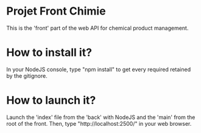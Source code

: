 # Projet Front Chimie
 This is the 'front' part of the web API for chemical product management.
# How to install it?
 In your NodeJS console, type "npm install" to get every required retained by the gitignore.
# How to launch it?
 Launch the 'index' file from the 'back' with NodeJS and the 'main' from the root of the front.
 Then, type "http://localhost:2500/" in your web browser.